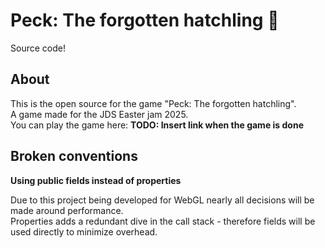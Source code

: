 # Peck: The forgotten hatchling 🐣

Source code!

## About

This is the open source for the game "Peck: The forgotten hatchling".  
A game made for the JDS Easter jam 2025.  
You can play the game here: **TODO: Insert link when the game is done**

## Broken conventions

**Using public fields instead of properties**

Due to this project being developed for WebGL nearly all decisions will be made around performance.  
Properties adds a redundant dive in the call stack - therefore fields will be used directly to minimize overhead.
